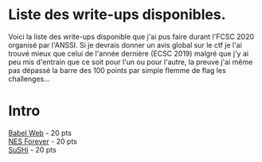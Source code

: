 # Liste des write-ups disponibles.

Voici la liste des write-ups disponible que j'ai pus faire durant l'FCSC 2020 organisé par l'ANSSI.
Si je devrais donner un avis global sur le ctf je l'ai trouvé mieux que celui de l'année dernière (ECSC 2019) malgré que j'y ai peu mis d'entrain que ce soit pour l'un ou pour l'autre, la preuve j'ai même pas dépassé la barre des 100 points par simple flemme de flag les challenges...
# Intro
<a href="https://github.com/0xSiraak/Write-Ups/blob/master/FCSC/Intro/Babel%20Web.md">Babel Web<a/> - 20 pts<br/>
<a href="https://github.com/0xSiraak/Write-Ups/blob/master/FCSC/Intro/NES%20Forever.md">NES Forever</a> - 20 pts<br/>
<a href="https://github.com/0xSiraak/Write-Ups/blob/master/FCSC/Intro/SuSHi.md">SuSHi</a> - 20 pts
